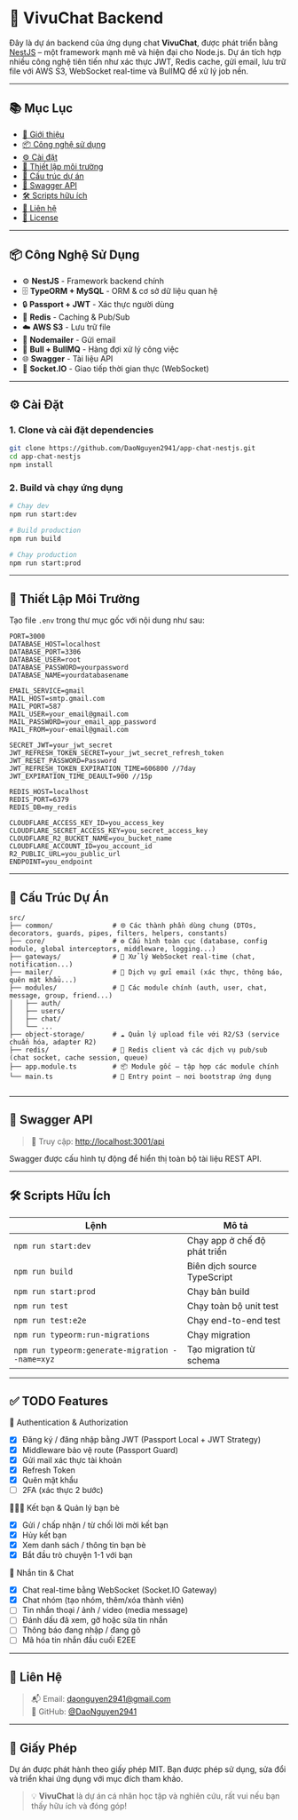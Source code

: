 # 🚀 VivuChat Backend

Đây là dự án backend của ứng dụng chat **VivuChat**, được phát triển bằng [NestJS](https://nestjs.com/) – một framework mạnh mẽ và hiện đại cho Node.js. Dự án tích hợp nhiều công nghệ tiên tiến như xác thực JWT, Redis cache, gửi email, lưu trữ file với AWS S3, WebSocket real-time và BullMQ để xử lý job nền.

---

## 📚 Mục Lục

- [🚀 Giới thiệu](#-vivuChat-backend)
- [📦 Công nghệ sử dụng](#-công-nghệ-sử-dụng)
- [⚙️ Cài đặt](#️-cài-đặt)
- [🔐 Thiết lập môi trường](#-thiết-lập-môi-trường)
- [📁 Cấu trúc dự án](#-cấu-trúc-dự-án)
- [🧪 Swagger API](#-swagger-api)
- [🛠 Scripts hữu ích](#-scripts-hữu-ích)
- [📧 Liên hệ](#-liên-hệ)
- [📄 License](#-license)

---

## 📦 Công Nghệ Sử Dụng

- ⚙️ **NestJS** - Framework backend chính
- 🗄️ **TypeORM + MySQL** - ORM & cơ sở dữ liệu quan hệ
- 🔒 **Passport + JWT** - Xác thực người dùng
- 🧠 **Redis** - Caching & Pub/Sub
- ☁️ **AWS S3** - Lưu trữ file
- 📩 **Nodemailer** - Gửi email
- 🧵 **Bull + BullMQ** - Hàng đợi xử lý công việc
- 🌐 **Swagger** - Tài liệu API
- 💬 **Socket.IO** - Giao tiếp thời gian thực (WebSocket)

---

## ⚙️ Cài Đặt

### 1. Clone và cài đặt dependencies

```bash
git clone https://github.com/DaoNguyen2941/app-chat-nestjs.git
cd app-chat-nestjs
npm install
```

### 2. Build và chạy ứng dụng

```bash
# Chạy dev
npm run start:dev

# Build production
npm run build

# Chạy production
npm run start:prod
```

---

## 🔐 Thiết Lập Môi Trường

Tạo file `.env` trong thư mục gốc với nội dung như sau:

```env
PORT=3000
DATABASE_HOST=localhost
DATABASE_PORT=3306
DATABASE_USER=root
DATABASE_PASSWORD=yourpassword
DATABASE_NAME=yourdatabasename

EMAIL_SERVICE=gmail
MAIL_HOST=smtp.gmail.com
MAIL_PORT=587
MAIL_USER=your_email@gmail.com
MAIL_PASSWORD=your_email_app_password
MAIL_FROM=your-email@gmail.com

SECRET_JWT=your_jwt_secret
JWT_REFRESH_TOKEN_SECRET=your_jwt_secret_refresh_token
JWT_RESET_PASSWORD=Password
JWT_REFRESH_TOKEN_EXPIRATION_TIME=606800 //7day
JWT_EXPIRATION_TIME_DEAULT=900 //15p

REDIS_HOST=localhost
REDIS_PORT=6379
REDIS_DB=my_redis

CLOUDFLARE_ACCESS_KEY_ID=you_access_key
CLOUDFLARE_SECRET_ACCESS_KEY=you_secret_access_key
CLOUDFLARE_R2_BUCKET_NAME=you_bucket_name
CLOUDFLARE_ACCOUNT_ID=you_account_id
R2_PUBLIC_URL=you_public_url
ENDPOINT=you_endpoint

```

---

## 📁 Cấu Trúc Dự Án

```
src/
├── common/               # 🌐 Các thành phần dùng chung (DTOs, decorators, guards, pipes, filters, helpers, constants)
├── core/                 # ⚙️ Cấu hình toàn cục (database, config module, global interceptors, middleware, logging...)
├── gateways/             # 📡 Xử lý WebSocket real-time (chat, notification...)
├── mailer/               # 📧 Dịch vụ gửi email (xác thực, thông báo, quên mật khẩu...)
├── modules/              # 🧩 Các module chính (auth, user, chat, message, group, friend...)
│   ├── auth/
│   ├── users/
│   ├── chat/
│   └── ...
├── object-storage/       # ☁️ Quản lý upload file với R2/S3 (service chuẩn hóa, adapter R2)
├── redis/                # 🧠 Redis client và các dịch vụ pub/sub (chat socket, cache session, queue)
├── app.module.ts         # 📦 Module gốc – tập hợp các module chính
└── main.ts               # 🚀 Entry point – nơi bootstrap ứng dụng


```

---

## 🧪 Swagger API

> 🔗 Truy cập: [http://localhost:3001/api](http://localhost:3001/api)

Swagger được cấu hình tự động để hiển thị toàn bộ tài liệu REST API.

---

## 🛠 Scripts Hữu Ích

| Lệnh                          | Mô tả                                               |
|-------------------------------|------------------------------------------------------|
| `npm run start:dev`           | Chạy app ở chế độ phát triển                       |
| `npm run build`               | Biên dịch source TypeScript                        |
| `npm run start:prod`          | Chạy bản build                                      |
| `npm run test`                | Chạy toàn bộ unit test                             |
| `npm run test:e2e`            | Chạy end-to-end test                               |
| `npm run typeorm:run-migrations`     | Chạy migration                            |
| `npm run typeorm:generate-migration --name=xyz` | Tạo migration từ schema |

---

## ✅ TODO Features

🔐 Authentication & Authorization
- [x] Đăng ký / đăng nhập bằng JWT (Passport Local + JWT Strategy)
- [x] Middleware bảo vệ route (Passport Guard)
- [x] Gửi mail xác thực tài khoản
- [x] Refresh Token 
- [x] Quên mật khẩu
- [ ] 2FA (xác thực 2 bước)

🧑‍🤝‍🧑 Kết bạn & Quản lý bạn bè
- [x] Gửi / chấp nhận / từ chối lời mời kết bạn
- [x] Hủy kết bạn
- [x] Xem danh sách / thông tin bạn bè
- [x] Bắt đầu trò chuyện 1-1 với bạn

💬 Nhắn tin & Chat
- [x] Chat real-time bằng WebSocket (Socket.IO Gateway)
- [x] Chat nhóm (tạo nhóm, thêm/xóa thành viên)
- [ ] Tin nhắn thoại / ảnh / video (media message)
- [ ] Đánh dấu đã xem, gỡ hoặc sửa tin nhắn
- [ ] Thông báo đang nhập / đang gõ
- [ ] Mã hóa tin nhắn đầu cuối E2EE

---

## 📧 Liên Hệ

> 📬 Email: [daonguyen2941@gmail.com](mailto:daonguyen2941@gmail.com)  
> 👥 GitHub: [@DaoNguyen2941](https://github.com/DaoNguyen2941)

---

## 📜 Giấy Phép

Dự án được phát hành theo giấy phép MIT. Bạn được phép sử dụng, sửa đổi và triển khai ứng dụng với mục đích tham khảo.

> 💡 **VivuChat** là dự án cá nhân học tập và nghiên cứu, rất vui nếu bạn thấy hữu ích và đóng góp!
